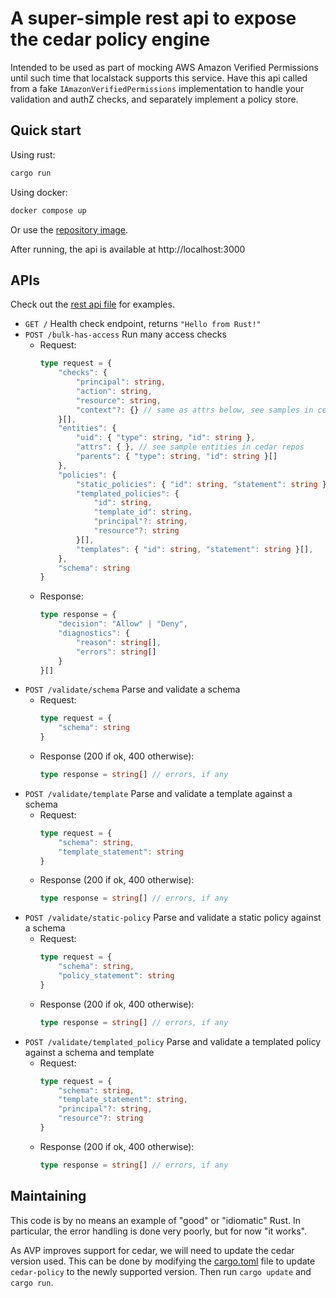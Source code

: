 # A super-simple rest api to expose the cedar policy engine

Intended to be used as part of mocking AWS Amazon Verified Permissions until such time that localstack supports this service. Have this api called from a fake `IAmazonVerifiedPermissions` implementation to handle your validation and authZ checks, and separately implement a policy store.

## Quick start 

Using rust:

```sh
cargo run
```

Using docker:

```sh
docker compose up
```

Or use the [repository image](https://github.com/pageuppeople-opensource/mini-cedar-api/pkgs/container/mini-cedar-api).

After running, the api is available at http://localhost:3000

## APIs

Check out the [rest api file](./rest-apis.http) for examples.

- `GET /` Health check endpoint, returns `"Hello from Rust!"`
- `POST /bulk-has-access` Run many access checks
  - Request:
    ```ts
    type request = {
        "checks": {
            "principal": string,
            "action": string,
            "resource": string,
            "context"?: {} // same as attrs below, see samples in cedar repos
        }[],
        "entities": {
            "uid": { "type": string, "id": string },
            "attrs": { }, // see sample entities in cedar repos
            "parents": { "type": string, "id": string }[]
        },
        "policies": {
            "static_policies": { "id": string, "statement": string }[],
            "templated_policies": {
                "id": string,
                "template_id": string,
                "principal"?: string,
                "resource"?: string
            }[],
            "templates": { "id": string, "statement": string }[],
        },
        "schema": string
    }
    ```
  - Response:
    ```ts
    type response = {
        "decision": "Allow" | "Deny",
        "diagnostics": {
            "reason": string[],
            "errors": string[]
        }
    }[]
    ```
- `POST /validate/schema` Parse and validate a schema
  - Request:
    ```ts
    type request = {
        "schema": string
    }
    ```
  - Response (200 if ok, 400 otherwise):
    ```ts
    type response = string[] // errors, if any
    ```
- `POST /validate/template` Parse and validate a template against a schema
  - Request:
    ```ts
    type request = {
        "schema": string,
        "template_statement": string
    }
    ```
  - Response (200 if ok, 400 otherwise):
    ```ts
    type response = string[] // errors, if any
    ```
- `POST /validate/static-policy` Parse and validate a static policy against a schema
  - Request:
    ```ts
    type request = {
        "schema": string,
        "policy_statement": string
    }
    ```
  - Response (200 if ok, 400 otherwise):
    ```ts
    type response = string[] // errors, if any
    ```
- `POST /validate/templated_policy` Parse and validate a templated policy against a schema and template
  - Request:
    ```ts
    type request = {
        "schema": string,
        "template_statement": string,
        "principal"?: string,
        "resource"?: string
    }
    ```
  - Response (200 if ok, 400 otherwise):
    ```ts
    type response = string[] // errors, if any
    ```

## Maintaining

This code is by no means an example of "good" or "idiomatic" Rust. In particular, the error handling is done very poorly, but for now "it works".

As AVP improves support for cedar, we will need to update the cedar version used.
This can be done by modifying the [cargo.toml](./Cargo.toml) file to update `cedar-policy` to the newly supported version. Then run `cargo update` and `cargo run`.
